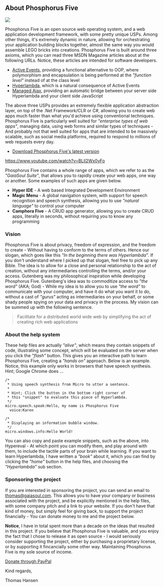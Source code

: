## About Phosphorus Five

<img class="desktop-help-icon-image" src="/modules/desktop/media/logo.svg" />

Phosphorus Five is an open source web operating system, and a web application development framework, with some
pretty unique USPs. Among other things, it's extremely dynamic in nature, allowing for orchestrating your
application building blocks together, almost the same way you would assemble LEGO bricks into creations.
Phosphorus Five is built around three axioms, which you can read three MSDN Magazine articles about at the
following URLs. Notice, these articles are intended for software developers.

* [Active Events](https://msdn.microsoft.com/en-us/magazine/mt795187), providing a functional alternative to OOP, where polymorphism and encapsulation is being performed at the _"function level"_ instead of at the class level
* [Hyperlambda](https://msdn.microsoft.com/en-us/magazine/mt809119), which is a natural consequence of Active Events
* [Managed Ajax](https://msdn.microsoft.com/en-us/magazine/mt826343), providing an automatic bridge between your server side Hyperlambda and your client side JavaScript

The above three USPs provides an extremely flexible application abstraction layer, on top of the .Net Framework/CLR
or C#, allowing you to create web apps much faster than what you'd achieve using conventional techniques.
Phosphorus Five is particularly well suited for _"enterprise types of web apps"_, managing data, using web forms
and similar types of techniques - And probably not that well suited for apps that are intended to be massively
scalable, such as social media platforms, required to respond to millions of web requests every day.

* [Download Phosphorus Five's latest version](https://github.com/polterguy/phosphorusfive/releases)

https://www.youtube.com/watch?v=BLll2Wx0yFo

Phosphorus Five contains a whole range of apps, which we refer to as the _"GaiaSoul Suite"_, that allows you
to rapidly create your web apps, one way or another. Some examples of such apps are given below.

* __Hyper IDE__ - A web based Integrated Development Environment
* __Magic Menu__ - A global navigation system, with support for speech recognition and speech synthesis, allowing you to use _"natural language"_ to control your computer
* __Camphora Five__ - A CRUD app generator, allowing you to create CRUD apps, literally in seconds, without requiring you to know any programming

### Vision

Phosphorus Five is about privacy, freedom of expression, and the freedom to create - Without having to conform
to the terms of others. Hence our slogan, which goes like this _"In the beginning there was Hyperlambda"_. If you
don't understand where I picked up that slogan, feel free to pick up any Bible. The idea is to allow for a close and
personal relationship to the act of creation, without any intermediaries controlling the terms, and/or your access.
Gutenberg was my philosophical inspiration while developing Phosphorus Five. Gutenberg's idea was to commoditize
access to _"the word"_ (AKA; God) - While my idea is to allow you to use _"the word"_ to communicate with your
computer, and have it do what you want it to do, without a cast of _"gurus"_ acting as intermediaries on your
behalf, or some shady people spying on your data and privacy in the process. My vision can be summed up with
the following sentence.

> Facilitate for a distributed world wide web by simplifying the act of creating rich web applications

### About the help system

These help files are actually _"alive"_, which means they contain snippets of code, illustrating some concept,
which will be evaluated on the server when you click the _"flash"_ button. This gives you an interactive path
to learn Phosphorus Five, creating a _"hands on"_ approach. Below is an example. Notice, this example
only works in browsers that have speech synthesis. Hint; Google Chrome does ...

```hyperlambda-snippet
/*
 * Using speech synthesis from Micro to utter a sentence.
 *
 * Hint; Click the button in the bottom right corner of
 * this "snippet" to evaluate this piece of Hyperlambda.
 */
micro.speech.speak:Hello, my name is Phosphorus Five
  voice:Karen

/*
 * Displaying an information bubble window.
 */
micro.windows.info:Hello World!
```

You can also copy and paste example snippets, such as the above, into Hypereval - At which point you can modify them,
and play around with them, to include the tactile parts of your brain while learning. If you want to learn
Hyperlambda, I have written a _"book"_ about it, which you can find by clicking the _"home"_ button in the help
files, and choosing the _"Hyperlambda"_ sub section.

### Sponsoring the project

If you are interested in sponsoring the project, you can send an email to thomas@gaiasoul.com. This allows
you to have your company or business associated with the project, and be explicitly mentioned in the help files,
with some company pitch and a link to your website. If you don't have that kind of money, but simply feel
for giving back, to support the project financially - You can donate money to me and the project below.

**Notice**, I have in total spent more than a decade on the ideas that resulted in this project. If you
believe that Phosphorus Five is valuable, and you enjoy the fact that I chose to release it as open source -
I would seriously consider supporting the project, either by purchasing a proprietary license, or by
supporting it fincancially some other way. Maintaining Phosphorus Five is my sole source of income.


[Donate through PayPal](https://www.paypal.com/cgi-bin/webscr?cmd=_s-xclick&hosted_button_id=4RL5XLLZYNBF2)


Kind regards,

Thomas Hansen
